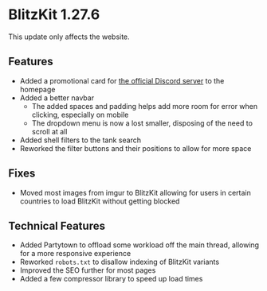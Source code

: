 # BlitzKit 1.27.6

This update only affects the website.

## Features

- Added a promotional card for [the official Discord server](https://discord.gg/nDt7AjGJQH) to the homepage
- Added a better navbar
  - The added spaces and padding helps add more room for error when clicking, especially on mobile
  - The dropdown menu is now a lost smaller, disposing of the need to scroll at all
- Added shell filters to the tank search
- Reworked the filter buttons and their positions to allow for more space

## Fixes

- Moved most images from imgur to BlitzKit allowing for users in certain countries to load BlitzKit without getting blocked

## Technical Features

- Added Partytown to offload some workload off the main thread, allowing for a more responsive experience
- Reworked `robots.txt` to disallow indexing of BlitzKit variants
- Improved the SEO further for most pages
- Added a few compressor library to speed up load times
